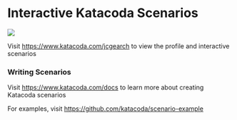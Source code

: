 # Interactive Katacoda Scenarios

[![](http://shields.katacoda.com/katacoda/jcgearch/count.svg)](https://www.katacoda.com/jcgearch "Get your profile on Katacoda.com")

Visit https://www.katacoda.com/jcgearch to view the profile and interactive scenarios

### Writing Scenarios
Visit https://www.katacoda.com/docs to learn more about creating Katacoda scenarios

For examples, visit https://github.com/katacoda/scenario-example
